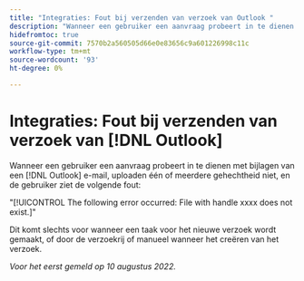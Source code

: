 ```yaml
---
title: "Integraties: Fout bij verzenden van verzoek van Outlook "
description: "Wanneer een gebruiker een aanvraag probeert in te dienen met bijlagen van een [!DNL Outlook] e-mail, uploadt één of meerdere gehechtheid niet, en de gebruiker ziet een fout."
hidefromtoc: true
source-git-commit: 7570b2a560505d66e0e83656c9a601226998c11c
workflow-type: tm+mt
source-wordcount: '93'
ht-degree: 0%

---
```



# Integraties: Fout bij verzenden van verzoek van [!DNL Outlook]

Wanneer een gebruiker een aanvraag probeert in te dienen met bijlagen van een [!DNL Outlook] e-mail, uploaden één of meerdere gehechtheid niet, en de gebruiker ziet de volgende fout:

&quot;[!UICONTROL The following error occurred: File with handle xxxx does not exist.]&quot;

Dit komt slechts voor wanneer een taak voor het nieuwe verzoek wordt gemaakt, of door de verzoekrij of manueel wanneer het creëren van het verzoek.

_Voor het eerst gemeld op 10 augustus 2022._


